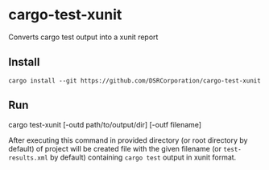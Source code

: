 # cargo-test-xunit
Converts cargo test output into a xunit report

## Install

```
cargo install --git https://github.com/DSRCorporation/cargo-test-xunit
```

## Run
cargo test-xunit [-outd path/to/output/dir] [-outf filename]

After executing this command in provided directory (or root directory by default) of project will be created file with the given filename (or `test-results.xml` by default)
containing `cargo test` output in xunit format.
